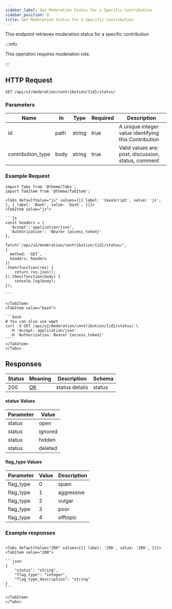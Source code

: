 ```yaml
---
sidebar_label: Get Moderation Status for a Specific Contribution
sidebar_position: 8
title: Get Moderation Status for a Specific Contribution
---
```


This endpoint retrieves moderation status for a specific contribution

:::info

This operation requires moderation role.

:::

## HTTP Request

`GET /api/v2/moderation/contribution/{id}/status/`


### Parameters

|Name|In|Type|Required|Description|
|---|---|---|---|---|
|id|path|string|true|A unique integer value identifying this Contribution|
|contribution_type|body|string|true|Valid values are: post, discussion, status, comment|

### Example Request

````mdx-code-block
import Tabs from '@theme/Tabs';
import TabItem from '@theme/TabItem';

<Tabs defaultValue="js" values={[{ label: 'JavaScript', value: 'js', }, { label: 'Bash', value: 'bash', }]}>
<TabItem value="js">

```js
const headers = {
  'Accept':'application/json',
  'Authorization': 'Bearer {access_token}'
};

fetch('/api/v2/moderation/contribution/{id}/status/',
{
  method: 'GET',
  headers: headers
})
.then(function(res) {
    return res.json();
}).then(function(body) {
    console.log(body);
});

```

</TabItem>
<TabItem value="bash">

```bash
# You can also use wget
curl -X GET /api/v2/moderation/contribution/{id}/status/ \
  -H 'Accept: application/json'
  -H 'Authorization: Bearer {access_token}'
```
</TabItem>
</Tabs>
````

## Responses

|Status|Meaning| Description    | Schema |
|---|---|----------------|------|
|200|[OK](https://tools.ietf.org/html/rfc7231#section-6.3.1)|status details|status|

#### status Values

| Parameter | Value   |
|-----------|---------|
| status | open    |
| status | ignored |
| status | hidden  |
| status | deleted | 


#### flag_type Values

| Parameter | Value | Description |
|-----------|-------|-------------|
| flag_type | 0     | spam        |
| flag_type | 1     | aggressive  |
| flag_type | 2     | vulgar      |
| flag_type | 3     | poor        |
| flag_type | 4     | offtopic    |


### Example responses


````mdx-code-block

<Tabs defaultValue="200" values={[{ label: '200', value: '200', }]}>
<TabItem value="200">

```json
{
    "status": "string",
    "flag_type": "integer",
    "flag_type_description": "string"
}
```

</TabItem>
</Tabs>
````

